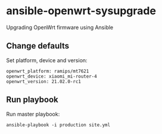# ansible-openwrt-sysupgrade
Upgrading OpenWrt firmware using Ansible

## Change defaults
Set platform, device and version:
```
openwrt_platform: ramips/mt7621
openwrt_device: xiaomi_mi-router-4
openwrt_version: 21.02.0-rc1
```

## Run playbook
Run master playbook:
```
ansible-playbook -i production site.yml
```
